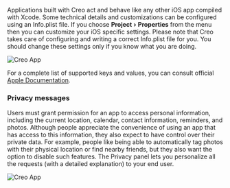 Applications built with Creo act and behave like any other iOS app compiled with Xcode. Some technical details and customizations can be configured using an Info.plist file.
If you choose **Project** **›** **Properties** from the menu then you can customize your iOS specific settings.
Please note that Creo takes care of configuring and writing a correct Info.plist file for you. You should change these settings only if you know what you are doing.

![Creo App](creo_properties_1.png)

For a complete list of supported keys and values, you can consult official [Apple Documentation](https://developer.apple.com/library/archive/documentation/General/Reference/InfoPlistKeyReference/Articles/iPhoneOSKeys.html#//apple_ref/doc/uid/TP40009252-SW1).

### Privacy messages

Users must grant permission for an app to access personal information, including the current location, calendar, contact information, reminders, and photos. Although people appreciate the convenience of using an app that has access to this information, they also expect to have control over their private data. For example, people like being able to automatically tag photos with their physical location or find nearby friends, but they also want the option to disable such features.
The Privacy panel lets you personalize all the requests (with a detailed explanation) to your end user.

![Creo App](creo_properties_2.png)
